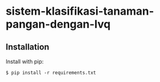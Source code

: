 # sistem-klasifikasi-tanaman-pangan-dengan-lvq

## Installation

Install with pip:

```
$ pip install -r requirements.txt
```
